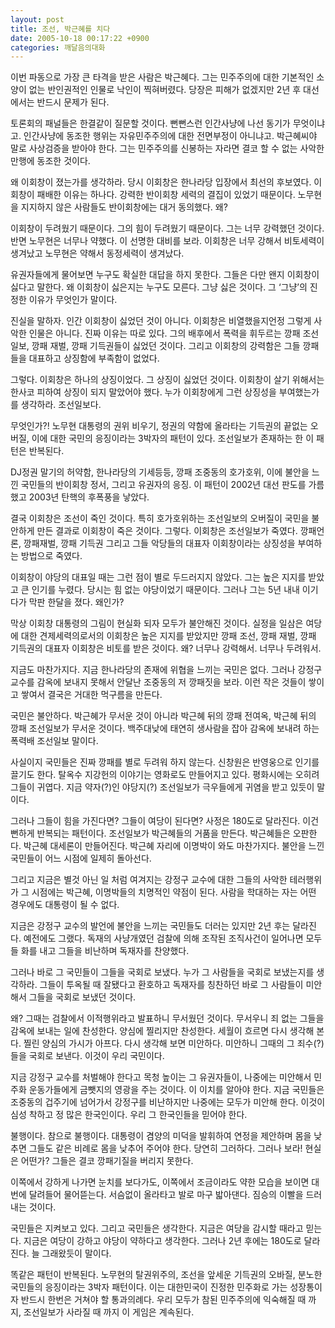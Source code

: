 ```yaml
---
layout: post
title: 조선, 박근혜를 치다
date: 2005-10-18 00:17:22 +0900
categories: 깨달음의대화
---
```

이번 파동으로 가장 큰 타격을 받은 사람은 박근혜다. 그는 민주주의에 대한 기본적인 소양이 없는 반인권적인 인물로 낙인이 찍혀버렸다. 당장은 피해가 없겠지만 2년 후 대선에서는 반드시 문제가 된다. 
  

  
토론회의 패널들은 한결같이 질문할 것이다. 뻔뻔스런 인간사냥에 나선 동기가 무엇이냐고. 인간사냥에 동조한 행위는 자유민주주의에 대한 전면부정이 아니냐고. 박근혜씨야 말로 사상검증을 받아야 한다. 그는 민주주의를 신봉하는 자라면 결코 할 수 없는 사악한 만행에 동조한 것이다. 
  

  
왜 이회창이 졌는가를 생각하라. 당시 이회창은 한나라당 입장에서 최선의 후보였다. 이회창이 패배한 이유는 하나다. 강력한 반이회창 세력의 결집이 있었기 때문이다. 노무현을 지지하지 않은 사람들도 반이회창에는 대거 동의했다. 왜?
  

  
이회창이 두려웠기 때문이다. 그의 힘이 두려웠기 때문이다. 그는 너무 강력했던 것이다. 반면 노무현은 너무나 약했다. 이 선명한 대비를 보라. 이회창은 너무 강해서 비토세력이 생겨났고 노무현은 약해서 동정세력이 생겨났다.
  

  
유권자들에게 물어보면 누구도 확실한 대답을 하지 못한다. 그들은 다만 왠지 이회창이 싫다고 말한다. 왜 이회창이 싫은지는 누구도 모른다. 그냥 싫은 것이다. 그 ‘그냥’의 진정한 이유가 무엇인가 말이다. 
  

  
진실을 말하자. 인간 이회창이 싫었던 것이 아니다. 이회창은 비열했을지언정 그렇게 사악한 인물은 아니다. 진짜 이유는 따로 있다. 그의 배후에서 폭력을 휘두르는 깡패 조선일보, 깡패 재벌, 깡패 기득권들이 싫었던 것이다. 그리고 이회창의 강력함은 그들 깡패들을 대표하고 상징함에 부족함이 없었다. 
  

  
그렇다. 이회창은 하나의 상징이었다. 그 상징이 싫었던 것이다. 이회창이 살기 위해서는 한사코 피하여 상징이 되지 말았어야 했다. 누가 이회창에게 그런 상징성을 부여했는가를 생각하라. 조선일보다. 
  

  
무엇인가?! 노무현 대통령의 권위 비우기, 정권의 약함에 올라타는 기득권의 끝없는 오버질, 이에 대한 국민의 응징이라는 3박자의 패턴이 있다. 조선일보가 존재하는 한 이 패턴은 반복된다. 
  

  
DJ정권 말기의 허약함, 한나라당의 기세등등, 깡패 조중동의 호가호위, 이에 불안을 느낀 국민들의 반이회창 정서, 그리고 유권자의 응징. 이 패턴이 2002년 대선 판도를 가름했고 2003년 탄핵의 후폭풍을 낳았다.
  

  
결국 이회창은 조선이 죽인 것이다. 특히 호가호위하는 조선일보의 오버질이 국민을 불안하게 만든 결과로 이회창이 죽은 것이다. 그렇다. 이회창은 조선일보가 죽였다. 깡패언론, 깡패재벌, 깡패 기득권 그리고 그들 악당들의 대표자 이회창이라는 상징성을 부여하는 방법으로 죽였다. 
  

  
이회창이 야당의 대표일 때는 그런 점이 별로 두드러지지 않았다. 그는 높은 지지를 받았고 큰 인기를 누렸다. 당시는 힘 없는 야당이었기 때문이다. 그러나 그는 5년 내내 이기다가 막판 한달을 졌다. 왜인가?
  

  
막상 이회창 대통령의 그림이 현실화 되자 모두가 불안해진 것이다. 실정을 일삼은 여당에 대한 견제세력의로서의 이회창은 높은 지지를 받았지만 깡패 조선, 깡패 재벌, 깡패 기득권의 대표자 이회창은 비토를 받은 것이다. 왜? 너무나 강력해서. 너무나 두려워서.
  

  
지금도 마찬가지다. 지금 한나라당의 존재에 위협을 느끼는 국민은 없다. 그러나 강정구 교수를 감옥에 보내지 못해서 안달난 조중동의 저 깡패짓을 보라. 이런 작은 것들이 쌓이고 쌓여서 결국은 거대한 먹구름을 만든다. 
  

  
국민은 불안하다. 박근혜가 무서운 것이 아니라 박근혜 뒤의 깡패 전여옥, 박근혜 뒤의 깡패 조선일보가 무서운 것이다. 백주대낮에 태연히 생사람을 잡아 감옥에 보내려 하는 폭력배 조선일보 말이다. 
  

  
사실이지 국민들은 진짜 깡패를 별로 두려워 하지 않는다. 신창원은 반영웅으로 인기를 끌기도 한다. 탈옥수 지강헌의 이야기는 영화로도 만들어지고 있다. 평화시에는 오히려 그들이 귀엽다. 지금 약자(?)인 야당지(?) 조선일보가 극우들에게 귀염을 받고 있듯이 말이다. 
  

  
그러나 그들이 힘을 가진다면? 그들이 여당이 된다면? 사정은 180도로 달라진다. 이건 뻔하게 반복되는 패턴이다. 조선일보가 박근혜들의 거품을 만든다. 박근혜들은 오판한다. 박근혜 대세론이 만들어진다. 박근혜 자리에 이명박이 와도 마찬가지다. 불안을 느낀 국민들이 어느 시점에 일제히 돌아선다. 
  

  
그리고 지금은 별것 아닌 일 처럼 여겨지는 강정구 교수에 대한 그들의 사악한 테러행위가 그 시점에는 박근혜, 이명박들의 치명적인 약점이 된다. 사람을 학대하는 자는 어떤 경우에도 대통령이 될 수 없다. 
  

  
지금은 강정구 교수의 발언에 불안을 느끼는 국민들도 더러는 있지만 2년 후는 달라진다. 예전에도 그랬다. 독재의 사냥개였던 검찰에 의해 조작된 조직사건이 일어나면 모두들 화를 내고 그들을 비난하며 독재자를 찬양했다.
  

  
그러나 바로 그 국민들이 그들을 국회로 보냈다. 누가 그 사람들을 국회로 보냈는지를 생각하라. 그들이 투옥될 때 잘됐다고 환호하고 독재자를 칭찬하던 바로 그 사람들이 미안해서 그들을 국회로 보냈던 것이다. 
  

  
왜? 그때는 검찰에서 이적행위라고 발표하니 무서웠던 것이다. 무서우니 죄 없는 그들을 감옥에 보내는 일에 찬성한다. 양심에 찔리지만 찬성한다. 세월이 흐르면 다시 생각해 본다. 찔린 양심의 가시가 아프다. 다시 생각해 보면 미안하다. 미안하니 그때의 그 죄수(?)들을 국회로 보낸다. 이것이 우리 국민이다. 
  

  
지금 강정구 교수를 처벌해야 한다고 목청 높이는 그 유권자들이, 나중에는 미안해서 민주화 운동가들에게 금뺏지의 영광을 주는 것이다. 이 이치를 알아야 한다. 지금 국민들은 조중동의 겁주기에 넘어가서 강정구를 비난하지만 나중에는 모두가 미안해 한다. 이것이 심성 착하고 정 많은 한국인이다. 우리 그 한국인들을 믿어야 한다. 
  

  
불행이다. 참으로 불행이다. 대통령이 겸양의 미덕을 발휘하여 연정을 제안하며 몸을 낮추면 그들도 같은 비례로 몸을 낮추어 주어야 한다. 당연히 그러하다. 그러나 보라! 현실은 어떤가? 그들은 결코 깡패기질을 버리지 못한다. 
  

  
이쪽에서 강하게 나가면 눈치를 보다가도, 이쪽에서 조금이라도 약한 모습을 보이면 대번에 달려들어 물어뜯는다. 서슴없이 올라타고 발로 마구 밟아댄다. 짐승의 이빨을 드러내는 것이다. 
  

  
국민들은 지켜보고 있다. 그리고 국민들은 생각한다. 지금은 여당을 감시할 때라고 믿는다. 지금은 여당이 강하고 야당이 약하다고 생각한다. 그러나 2년 후에는 180도로 달라진다. 늘 그래왔듯이 말이다. 
  

  
똑같은 패턴이 반복된다. 노무현의 탈권위주의, 조선을 앞세운 기득권의 오바질, 분노한 국민들의 응징이라는 3박자 패턴이다. 이는 대한민국이 진정한 민주화로 가는 성장통이자 반드시 한번은 거쳐야 할 통과의례다. 우리 모두가 참된 민주주의에 익숙해질 때 까지, 조선일보가 사라질 때 까지 이 게임은 계속된다.